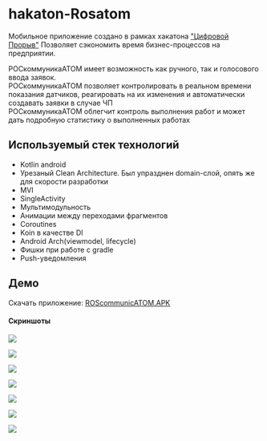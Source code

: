 # hakaton-Rosatom
Мобильное приложение создано в рамках хакатона ["Цифровой Прорыв"](https://leadersofdigital.ru)
Позволяет сэкономить время бизнес-процессов на предприятии.

РОСкоммуникаАТОМ имеет возможность как ручного, так и голосового ввода заявок.  
РОСкоммуникаАТОМ позволяет контролировать в реальном времени показания датчиков, реагировать на их изменения и автоматически создавать заявки в случае ЧП  
РОСкоммуникаАТОМ облегчит контроль выполнения работ и может дать подробную статистику о выполненных работах  

## Используемый стек технологий
- Kotlin android
- Урезаный Clean Architecture. Был упразднен domain-слой, опять же для скорости разработки
- MVI
- SingleActivity
- Мультимодульность
- Анимации между переходами фрагментов
- Coroutines
- Koin в качестве DI
- Android Arch(viewmodel, lifecycle)
- Фишки при работе с gradle
- Push-уведомления

## Демо
Скачать приложение:
[ROScommunicATOM.APK](https://github.com/RasM24/hakaton-Rosatom/blob/master/ROScommunicATOM.apk)

#### Скриншоты

![](/screenshots/Screenshot_1.jpg)

![](/screenshots/Screenshot_2.jpg)

![](/screenshots/Screenshot_3.jpg)

![](/screenshots/Screenshot_4.jpg)

![](/screenshots/Screenshot_5.jpg)

![](/screenshots/Screenshot_6.jpg)

![](/screenshots/Screenshot_7.jpg)
